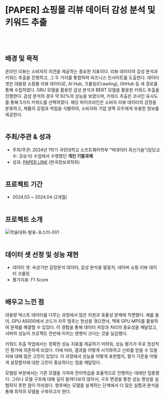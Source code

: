 # [PAPER] 쇼핑몰 리뷰 데이터 감성 분석 및 키워드 추출
<br><br>
## 배경 및 목적
온라인 리뷰는 소비자의 의견을 제공하는 중요한 지표이다. 리뷰 데이터의 감성 분석과 키워드 추출을 진행하고, 그 두 가지를 통합하여 비즈니스 인사이트를 도출한다. 데이터 셋은 대용량 쇼핑몰 리뷰 데이터로, AI Hub, 크롤링(Crawling), GtiHub 등 세 경로를 통해 수집하였다. GRU 모델을 활용한 감성 분석과 BERT 모델을 활용한 키워드 추출을 진행한다. 감성 분석의 경우 약 92%의 성능을 보였으며, 키워드 추출은 코사인 유사도를 통해 5가지 키워드를 선택하였다. 해당 파이프라인은 소비자 리뷰 데이터의 감정을 분류하고, 제품의 강점과 약점을 식별하여, 소비자와 기업 양쪽 모두에게 유용한 정보를 제공한다.
<br><br>
## 주최/주관 & 성과
- 주최/주관: 2024년 1학기 국민대학교 소프트웨어학부 “빅데이터 최신기술”(담당교수: 강승식) 수업에서 수행했던 **개인 기말과제**
- 성과: [PAPER LINK](https://www.dbpia.co.kr/journal/articleDetail?nodeId=NODE11862313) (한국정보과학회)
<br><br>
## 프로젝트 기간
- 2024.03 ~ 2024.04 (2개월)
<br><br>
## 프로젝트 소개
![학술대회-발표-포스터-001](https://github.com/user-attachments/assets/8585c875-663d-4a9d-b3b9-d17aae3d9157)
<br><br>
## 데이터 셋 선정 및 성능 재현
- 데이터 셋: 속성기반 감정분석 데이터, 감성 분석용 말뭉치, 네이버 쇼핑 리뷰 데이터 크롤링
- 평가지표: F1 Score
<br><br>
## 배우고 느낀 점
대용량 텍스트 데이터를 다루는 과정에서 많은 자원과 효율성 문제에 직면했다. 예를 들어, GPU A5000에서 코드가 자주 멈추는 현상을 겪으면서, 맥북 GPU MPS를 활용하여 문제를 해결할 수 있었다. 이 경험을 통해 데이터 저장과 처리의 중요성을 깨달았고, 서버의 성능이 프로젝트 전반에 미치는 영향이 크다는 것을 실감했다.

키워드 추출 작업에서는 정확한 성능 지표를 제공하기 어려워, 성능 평가가 주로 정성적인 평가에 의존하게 되었다. 이에 따라, 결과를 어떻게 시각화하고 신뢰를 얻을 수 있을지에 대해 많은 고민이 있었다. 이 과정에서 성능을 어떻게 표현할지, 평가 기준을 어떻게 설정할지에 대한 고민이 중요하다는 점을 깨달았다.

모델링 부분에서는 기존 모델을 가져와 전이학습을 효율적으로 진행하는 데에만 집중했다. 그러나 모델 구조에 대해 깊이 들여다보지 않아서, 구조 변경을 통한 성능 향상을 실험하지 못한 점이 아쉬웠다. 향후에는 모델을 설계하는 단계에서 더 많은 실험과 분석을 통해 최적의 모델을 구축하고자 한다.
